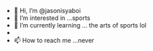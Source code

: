 - 👋 Hi, I’m @jasonisyaboi
- 👀 I’m interested in ...sports
- 🌱 I’m currently learning ... the arts of sports lol
-
- 📫 How to reach me ...never

<!---
jasonisyaboi/jasonisyaboi is a ✨ special ✨ repository because its `README.md` (this file) appears on your GitHub profile.
You can click the Preview link to take a look at your changes.
--->
